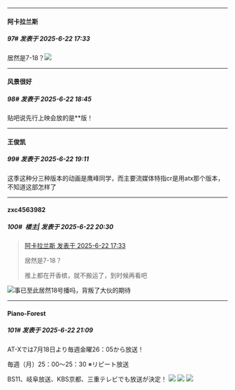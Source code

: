 ﻿
*****

####  阿卡拉兰斯  
##### 97#       发表于 2025-6-22 17:33

居然是7-18？<img src="https://p.sda1.dev/25/b3d33d489494eab4846890af3c1eb3ed/image.jpg" referrerpolicy="no-referrer">


*****

####  风景很好  
##### 98#       发表于 2025-6-22 18:45

贴吧说先行上映会放的是**版！


*****

####  王俊凯  
##### 99#       发表于 2025-6-22 19:11

这季这种分三种版本的动画是鹰峰同学，而主要流媒体特指cr是用atx那个版本，不知道这部怎样了


*****

####  zxc4563982  
##### 100#         楼主| 发表于 2025-6-22 20:30

<blockquote><a href="httphttps://stage1st.com/2b/forum.php?mod=redirect&amp;goto=findpost&amp;pid=67981163&amp;ptid=2169941" target="_blank">阿卡拉兰斯 发表于 2025-6-22 17:33</a>

居然是7-18？

推上都在开香槟，就不搬运了，到时候再看吧</blockquote>
<img src="https://static.stage1st.com/image/smiley/face2017/127.png" referrerpolicy="no-referrer">事已至此居然18号播吗，背叛了大伙的期待


*****

####  Piano-Forest  
##### 101#       发表于 2025-6-22 21:09

AT-Xでは7月18日より毎週金曜26：05から放送！

毎週（月）25：00～25：30 ※リピート放送

BS11、岐阜放送、KBS京都、三重テレビでも放送が決定！
<img src="https://p.sda1.dev/25/cc1d6a0c825f63915927d977b2aec95a/20250622_210634.jpg" referrerpolicy="no-referrer">
<img src="https://p.sda1.dev/25/696f1483ec4d8ed28c09f0b83dce28b3/20250622_210635.jpg" referrerpolicy="no-referrer">
<img src="https://p.sda1.dev/25/fb85711571da47c7261adce6c9ea8400/20250622_210528.jpg" referrerpolicy="no-referrer">

